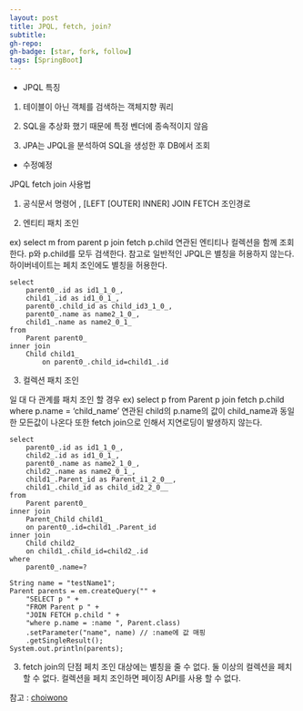 ```yaml
---
layout: post
title: JPQL, fetch, join?
subtitle: 
gh-repo: 
gh-badge: [star, fork, follow]
tags: [SpringBoot]
---
```


* JPQL 특징

1. 테이블이 아닌 객체를 검색하는 객체지향 쿼리

2. SQL을 추상화 했기 때문에 특정 벤더에 종속적이지 않음

3. JPA는 JPQL을 분석하여 SQL을 생성한 후 DB에서 조회


* 수정예정 

JPQL fetch join 사용법
1) 공식문서 명령어 , [LEFT [OUTER] INNER] JOIN FETCH 조인경로

2) 엔티티 패치 조인

ex) select m from parent p join fetch p.child
연관된 엔티티나 컬렉션을 함께 조회한다. p와 p.child를 모두 검색한다.
참고로 일반적인 JPQL은 별칭을 허용하지 않는다.
하이버네이트는 페치 조인에도 별칭을 허용한다.

~~~
select
    parent0_.id as id1_1_0_,
    child1_.id as id1_0_1_,
    parent0_.child_id as child_id3_1_0_,
    parent0_.name as name2_1_0_,
    child1_.name as name2_0_1_ 
from
    Parent parent0_ 
inner join
    Child child1_ 
        on parent0_.child_id=child1_.id
~~~

3) 컬렉션 패치 조인

일 대 다 관계를 패치 조인 할 경우
ex) select p from Parent p join fetch p.child where p.name = ‘child_name’
연관된 child의 p.name의 값이 child_name과 동일한 모든값이 나온다
또한 fetch join으로 인해서 지연로딩이 발생하지 않는다.

~~~
select
    parent0_.id as id1_1_0_,
    child2_.id as id1_0_1_,
    parent0_.name as name2_1_0_,
    child2_.name as name2_0_1_,
    child1_.Parent_id as Parent_i1_2_0__,
    child1_.child_id as child_id2_2_0__ 
from
    Parent parent0_ 
inner join
    Parent_Child child1_ 
    on parent0_.id=child1_.Parent_id 
inner join
    Child child2_ 
    on child1_.child_id=child2_.id 
where
    parent0_.name=?
~~~
~~~
String name = "testName1";
Parent parents = em.createQuery("" +
    "SELECT p " +
    "FROM Parent p " +
    "JOIN FETCH p.child " +
    "where p.name = :name ", Parent.class) 
    .setParameter("name", name) // :name에 값 매핑
    .getSingleResult();
System.out.println(parents);
~~~
3. fetch join의 단점
페치 조인 대상에는 별칭을 줄 수 없다.
둘 이상의 컬렉션을 페치 할 수 없다.
컬렉션을 페치 조인하면 페이징 API를 사용 할 수 없다.

참고 : [choiwono](https://choiwono.github.io/jpql/)